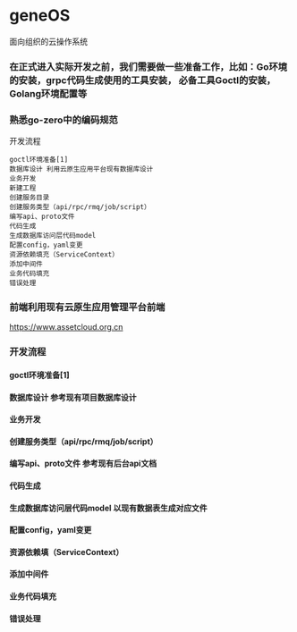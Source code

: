 # geneOS
面向组织的云操作系统
### 在正式进入实际开发之前，我们需要做一些准备工作，比如：Go环境的安装，grpc代码生成使用的工具安装， 必备工具Goctl的安装，Golang环境配置等
### 熟悉go-zero中的编码规范
开发流程

    goctl环境准备[1]
    数据库设计 利用云原生应用平台现有数据库设计
    业务开发
    新建工程
    创建服务目录
    创建服务类型（api/rpc/rmq/job/script）
    编写api、proto文件
    代码生成
    生成数据库访问层代码model
    配置config，yaml变更
    资源依赖填充（ServiceContext）
    添加中间件
    业务代码填充
    错误处理
### 前端利用现有云原生应用管理平台前端
https://www.assetcloud.org.cn
### 开发流程

#### goctl环境准备[1]
#### 数据库设计 参考现有项目数据库设计
#### 业务开发
#### 创建服务类型（api/rpc/rmq/job/script）
#### 编写api、proto文件 参考现有后台api文档
#### 代码生成
#### 生成数据库访问层代码model 以现有数据表生成对应文件
#### 配置config，yaml变更
#### 资源依赖填（ServiceContext）
#### 添加中间件
#### 业务代码填充
#### 错误处理


